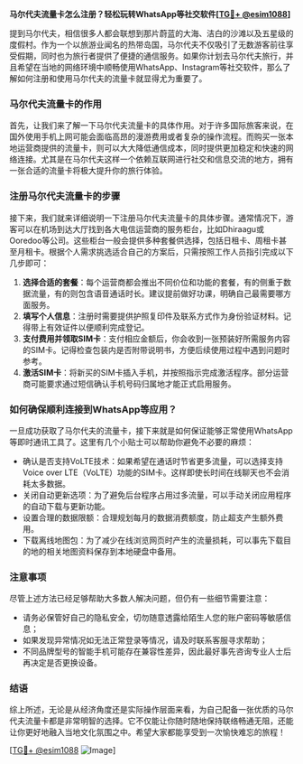 **马尔代夫流量卡怎么注册？轻松玩转WhatsApp等社交软件[[TG💪+ @esim1088](https://t.me/s/esim1088)]**

提到马尔代夫，相信很多人都会联想到那片蔚蓝的大海、洁白的沙滩以及五星级的度假村。作为一个以旅游业闻名的热带岛国，马尔代夫不仅吸引了无数游客前往享受假期，同时也为旅行者提供了便捷的通信服务。如果你计划去马尔代夫旅行，并且希望在当地的网络环境中顺畅使用WhatsApp、Instagram等社交软件，那么了解如何注册和使用马尔代夫的流量卡就显得尤为重要了。

### 马尔代夫流量卡的作用

首先，让我们来了解一下马尔代夫流量卡的具体作用。对于许多国际旅客来说，在国外使用手机上网可能会面临高昂的漫游费用或者复杂的操作流程。而购买一张本地运营商提供的流量卡，则可以大大降低通信成本，同时提供更加稳定和快速的网络连接。尤其是在马尔代夫这样一个依赖互联网进行社交和信息交流的地方，拥有一张合适的流量卡将极大提升你的旅行体验。

### 注册马尔代夫流量卡的步骤

接下来，我们就来详细说明一下注册马尔代夫流量卡的具体步骤。通常情况下，游客可以在机场到达大厅找到各大电信运营商的服务柜台，比如Dhiraagu或Ooredoo等公司。这些柜台一般会提供多种套餐供选择，包括日租卡、周租卡甚至月租卡。根据个人需求挑选适合自己的方案后，只需按照工作人员指引完成以下几步即可：

1. **选择合适的套餐**：每个运营商都会推出不同价位和功能的套餐，有的侧重于数据流量，有的则包含语音通话时长。建议提前做好功课，明确自己最需要哪方面服务。
2. **填写个人信息**：注册时需要提供护照复印件及联系方式作为身份验证材料。记得带上有效证件以便顺利完成登记。
3. **支付费用并领取SIM卡**：支付相应金额后，你会收到一张预装好所需服务内容的SIM卡。记得检查包装内是否附带说明书，方便后续使用过程中遇到问题时参考。
4. **激活SIM卡**：将新买的SIM卡插入手机，并按照指示完成激活程序。部分运营商可能要求通过短信确认手机号码归属地才能正式启用服务。

### 如何确保顺利连接到WhatsApp等应用？

一旦成功获取了马尔代夫的流量卡，接下来就是如何保证能够正常使用WhatsApp等即时通讯工具了。这里有几个小贴士可以帮助你避免不必要的麻烦：

- 确认是否支持VoLTE技术：如果希望在通话时节省更多流量，可以选择支持Voice over LTE（VoLTE）功能的SIM卡。这样即使长时间在线聊天也不会消耗太多数据。
- 关闭自动更新选项：为了避免后台程序占用过多流量，可以手动关闭应用程序的自动下载与更新功能。
- 设置合理的数据限额：合理规划每月的数据消费额度，防止超支产生额外费用。
- 下载离线地图包：为了减少在线浏览网页时产生的流量损耗，可以事先下载目的地的相关地图资料保存到本地硬盘中备用。

### 注意事项

尽管上述方法已经足够帮助大多数人解决问题，但仍有一些细节需要注意：

- 请务必保管好自己的隐私安全，切勿随意透露给陌生人您的账户密码等敏感信息；
- 如果发现异常情况如无法正常登录等情况，请及时联系客服寻求帮助；
- 不同品牌型号的智能手机可能存在兼容性差异，因此最好事先咨询专业人士后再决定是否更换设备。

### 结语

综上所述，无论是从经济角度还是实际操作层面来看，为自己配备一张优质的马尔代夫流量卡都是非常明智的选择。它不仅能让你随时随地保持联络畅通无阻，还能让你更好地融入当地文化氛围之中。希望大家都能享受到一次愉快难忘的旅程！

[[TG💪+ @esim1088](https://t.me/s/esim1088) ![Image](https://i.postimg.cc/4NQfJmqS/Snipaste-2025-05-13-00-14-12.png)]
